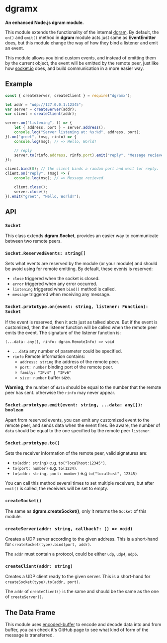 # dgramx

**An enhanced Node.js dgram module.**

This module extends the functionality of the internal 
[dgram](https://nodejs.org/dist/latest-v8.x/docs/api/dgram.html). By default, 
the `on()` and `emit()` method in **dgram** module acts just same as 
**EventEmitter** does, but this module change the way of how they bind a 
listener and emit an event.

This module allows you bind custom events, and instead of emitting them by the
current object, the event will be emitted by the remote peer, just like how 
[socket.io](https://socket.io) does, and build communication in a more easier way.

## Example

```javascript
const { createServer, createClient } = require("dgramx");

let addr = "udp://127.0.0.1:12345";
var server = createServer(addr);
var client = createClient(addr);

server.on("listening", () => {
    let { address, port } = server.address();
    console.log("Server listening at: %s:%d", address, port);
}).on("greet", (msg, rinfo) => {
    console.log(msg); // => Hello, World!

    // reply
    server.to(rinfo.address, rinfo.port).emit("reply", "Message recieved.");
});

client.bind(0); // the client binds a random port and wait for reply.
client.on("reply", (msg) => {
    console.log(msg); // => Message recieved.

    client.close();
    server.close();
}).emit("greet", "Hello, World!");
```

## API

### `Socket`

This class extends **dgram.Socket**, provides an easier way to communicate 
between two remote peers.

### `Socket.ReservedEvents: string[]`

Sets what events are reserved by the module (or your module) and should be 
avoid using for remote emitting. By default, these events is reserved:

- `close` triggered when the socket is closed.
- `error` triggered when any error occurred.
- `listening` triggered when `bind()` method is called.
- `message` triggered when receiving any message.

### `Socket.prototype.on(event: string, listener: Function): Socket`

If the event is reserved, then it acts just as talked above. But if the event 
is customized, then the listener function will be called when the remote peer 
emits the event. The signature of the listener function is:

`(...data: any[], rinfo: dgram.RemoteInfo) => void`
- `...data` any number of parameter could be specified.
- `rinfo` Remote information contains:
    - `address: string` the address of the remote peer.
    - `port: number` binding port of the remote peer.
    - `family: "IPv4" | "IPv6"`
    - `size: number` buffer size.

**Warning**, the number of `data` should be equal to the number that the 
remote peer has sent. otherwise the `rinfo` may never appear.

### `Socket.prototype.emit(event: string, ...data: any[]): boolean`

Apart from reserved events, you can emit any customized event to the remote 
peer, and sends data when the event fires. Be aware, the number of `data` 
should be equal to the one specified by the remote peer `listener`.

### `Socket.prototype.to()`

Sets the receiver information of the remote peer, valid signatures are:

- `to(addr: string)` e.g. `to("localhost:12345")`.
- `to(port: number)` e.g. `to(1234)`.
- `to(addr: string, port: number)` e.g `to("localhost", 12345)`

You can call this method several times to set multiple receivers, but after 
`emit()` is called, the receivers will be set to empty.

### `createSocket()`

The same as **dgram.createSocket()**, only it returns the `Socket` of this 
module.

### `createServer(addr: string, callback?: () => void)`

Creates a UDP server according to the given address. This is a short-hand for 
`createSocket(type).bind(port, addr)`.

The `addr` must contain a protocol, could be either `udp`, `udp4`, `udp6`.
 
### `createClient(addr: string)`

Creates a UDP client ready to the given server. This is a short-hand for 
`createSocket(type).to(addr, port)`.

The `addr` of `createClient()` is the same and should be the same as the one 
of `createServer()`.

## The Data Frame

This module uses [encoded-buffer](https://github.com/Hyurl/encoded-buffer) to 
encode and decode data into and from buffer, you can check it's GitHub page to
see what kind of form of the message is transferred.